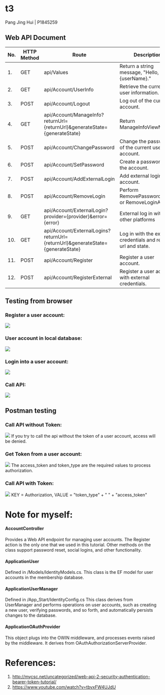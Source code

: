 # t3

Pang Jing Hui | P1845259

## Web API Document
| No. | HTTP Method  | Route | Description |
| ------------- | ------------- | ------------- | ------------- |
| 1. | GET | api/Values | Return a string message, "Hello, {userName}." |
| 2. | GET | api/Account/UserInfo | Retrieve the current user information. |
| 3. | POST | api/Account/Logout	| Log out of the current account. |
| 4. | GET | api/Account/ManageInfo?returnUrl={returnUrl}&generateState={generateState} | Return ManageInfoViewModal |
| 5. | POST | api/Account/ChangePassword | Change the password of the current user account. |
| 6. | POST | api/Account/SetPassword | Create a password for the account. |
| 7. | POST | api/Account/AddExternalLogin | Add external login account. |
| 8. | POST | api/Account/RemoveLogin | Perform RemovePasswordAsync or RemoveLoginAsync |
| 9. | GET | api/Account/ExternalLogin?provider={provider}&error={error} | External log in with other platforms |
| 10. | GET | api/Account/ExternalLogins?returnUrl={returnUrl}&generateState={generateState} | Log in with the external credentials and return url and state. |
| 11. | POST | api/Account/Register | Register a user account. |
| 12. | POST | api/Account/RegisterExternal | Register a user account with external credentials. |

## Testing from browser
### Register a user account:
![](images/reg.png)

### User account in local database:
![](images/db.png)

### Login into a user account:
![](images/log.png)

### Call API:
![](images/call.png)



## Postman testing
### Call API without Token:
![](images/p1.png)
If you try to call the api without the token of a user account, access will be denied.

### Get Token from a user account:
![](images/p2.png)
The access_token and token_type are the required values to process authorization.

### Call API with Token:
![](images/p2.png)
KEY = Authorization, VALUE = "token_type" + " " + "access_token"


# Note for myself:
#### AccountController
Provides a Web API endpoint for managing user accounts. The Register action is the only one that we used in this tutorial. Other methods on the class support password reset, social logins, and other functionality.
#### ApplicationUser
Defined in /Models/IdentityModels.cs. This class is the EF model for user accounts in the membership database.
#### ApplicationUserManager
Defined in /App_Start/IdentityConfig.cs This class derives from UserManager and performs operations on user accounts, such as creating a new user, verifying passwords, and so forth, and automatically persists changes to the database.
#### ApplicationOAuthProvider
This object plugs into the OWIN middleware, and processes events raised by the middleware. It derives from OAuthAuthorizationServerProvider.

# References:
1. http://mycsc.net/uncategorized/web-api-2-security-authentication-bearer-token-tutorial/
2. https://www.youtube.com/watch?v=tbvxFW4UJdU
